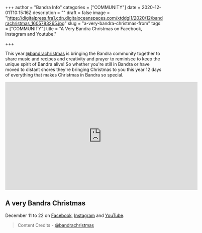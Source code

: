 +++
author = "Bandra Info"
categories = ["COMMUNITY"]
date = 2020-12-01T10:15:16Z
description = ""
draft = false
image = "https://digitalpress.fra1.cdn.digitaloceanspaces.com/xtddgl1/2020/12/bandrachristmas_1605783265.jpg"
slug = "a-very-bandra-christmas-from"
tags = ["COMMUNITY"]
title = "A Very Bandra Christmas on Facebook, Instagram and Youtube."

+++


This year [@bandrachristmas](__GHOST_URL__/a-very-bandra-christmas-from/Instagram.com/bandrachristmas) is bringing the Bandra community together to share music and recipes and creativity and prayer to reminisce to keep the unique spirit of Bandra alive! So whether you're still in Bandra or have moved to distant shores they're bringing Christmas to you this year 12 days of everything that makes Christmas in Bandra so special.

<iframe width="612" height="344" src="https://www.youtube.com/embed/JE0sPAXCu6g?feature=oembed" frameborder="0" allow="accelerometer; autoplay; clipboard-write; encrypted-media; gyroscope; picture-in-picture" allowfullscreen></iframe>

## A very Bandra Christmas

December 11 to 22 on [Facebook](__GHOST_URL__/a-very-bandra-christmas-from/Facebook.com/bandrachristmas), [Instagram](__GHOST_URL__/a-very-bandra-christmas-from/Instagram.com/bandrachristmas) and [YouTube](https://www.youtube.com/channel/UCvB69A43-8jBxnQi8jDbYGw).

> Content Credits - [@bandrachristmas](https://www.instagram.com/tv/CHxV_ksjYyV/?igshid=tp1nxijdrh60)

